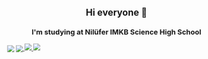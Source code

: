 <h2 align="center">Hi everyone 👋</h2>
<h3 align="center">I'm studying at <b>Nilüfer IMKB Science High School</b></h3> 

<a>
  <img align="center" src="https://img.shields.io/badge/-Gmail-FF0000?logo=gmail&logoColor=white&style=for-the-badge"></img>
</a>

<a href="https://www.linkedin.com/in/arda-cenker-karag%C3%B6z-b077451b6/">
  <img align="center" src="https://img.shields.io/badge/-Linkedin-0000FF?logo=linkedin&logoColor=white&style=for-the-badge"></img>
</a>

<a href="https://github.com/ArdaCenker">
<img src="https://github-readme-stats.vercel.app/api?username=ArdaCenker&show_icons=true&bg_color=0d1117&text_color=bdc3c7&title_color=1e90fff&icon_color=1e90ff&hide_border=true" style="max-width:100%;">
</a>

<a href="https://github.com/ArdaCenker">
<img src="https://github-readme-stats.vercel.app/api/top-langs/?username=ArdaCenker&layout=compact&show_icons=true&bg_color=0d1117&text_color=bdc3c7&title_color=1e90fff&icon_color=1e90ff&hide_border=true" style="max-width:100%;">
</a>



